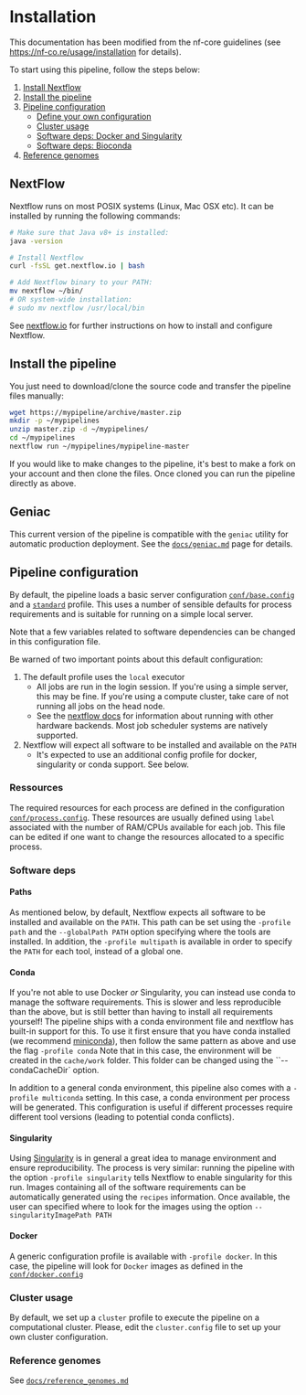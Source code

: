 # Installation

This documentation has been modified from the nf-core guidelines
(see https://nf-co.re/usage/installation for details).

To start using this pipeline, follow the steps below:

1. [Install Nextflow](#1-install-nextflow)
2. [Install the pipeline](#2-install-the-pipeline)
3. [Pipeline configuration](#3-pipeline-configuration)
    * [Define your own configuration](#31-define-our-own-configuration)
    * [Cluster usage](#32-cluster-usage)
    * [Software deps: Docker and Singularity](#33-software-deps-singularity)
    * [Software deps: Bioconda](#34-software-deps-conda)
4. [Reference genomes](#4-reference-genomes)

## NextFlow
Nextflow runs on most POSIX systems (Linux, Mac OSX etc). It can be installed by running the following commands:

```bash
# Make sure that Java v8+ is installed:
java -version

# Install Nextflow
curl -fsSL get.nextflow.io | bash

# Add Nextflow binary to your PATH:
mv nextflow ~/bin/
# OR system-wide installation:
# sudo mv nextflow /usr/local/bin
```

See [nextflow.io](https://www.nextflow.io/) for further instructions on how to install and configure Nextflow.

## Install the pipeline

You just need to download/clone the source code and transfer the pipeline files manually:

```bash
wget https://mypipeline/archive/master.zip
mkdir -p ~/mypipelines
unzip master.zip -d ~/mypipelines/
cd ~/mypipelines
nextflow run ~/mypipelines/mypipeline-master
```

If you would like to make changes to the pipeline, it's best to make a fork on your account and then clone the files. 
Once cloned you can run the pipeline directly as above.

## Geniac

This current version of the pipeline is compatible with the `geniac` utility for automatic production deployment.
See the [`docs/geniac.md`]('geniac.md') page for details.

## Pipeline configuration

By default, the pipeline loads a basic server configuration [`conf/base.config`](../conf/base.config) 
and a [`standard`](../conf/standard.config) profile.
This uses a number of sensible defaults for process requirements and is suitable for running
on a simple local server.

Note that a few variables related to software dependencies can be changed in this configuration file.

Be warned of two important points about this default configuration:

1. The default profile uses the `local` executor
    * All jobs are run in the login session. If you're using a simple server, this may be fine. 
	If you're using a compute cluster, take care of not running all jobs on the head node.
    * See the [nextflow docs](https://www.nextflow.io/docs/latest/executor.html) for information about running with other hardware backends.
	Most job scheduler systems are natively supported.
2. Nextflow will expect all software to be installed and available on the `PATH`
    * It's expected to use an additional config profile for docker, singularity or conda support. See below.

### Ressources

The required resources for each process are defined in the configuration [`conf/process.config`](../conf/process.config).
These resources are usually defined using `label` associated with the number of RAM/CPUs available for each job.
This file can be edited if one want to change the resources allocated to a specific process.

### Software deps

#### Paths

As mentioned below, by default, Nextflow expects all software to be installed and available on the `PATH`.
This path can be set using the `-profile path` and the `--globalPath PATH` option specifying where the tools are installed.
In addition, the `-profile multipath` is available in order to specify the `PATH` for each tool, instead of a global one.

#### Conda

If you're not able to use Docker _or_ Singularity, you can instead use conda to manage the software requirements.
This is slower and less reproducible than the above, but is still better than having to install all requirements yourself!
The pipeline ships with a conda environment file and nextflow has built-in support for this.
To use it first ensure that you have conda installed (we recommend [miniconda](https://conda.io/miniconda.html)), then follow the same pattern as above and use the flag `-profile conda`
Note that in this case, the environment will be created in the `cache/work` folder. This folder can be changed using the ``--condaCacheDir` option.

In addition to a general conda environment, this pipeline also comes with a `-profile multiconda` setting. In this case, a conda environment per process will be generated.
This configuration is useful if different processes require different tool versions (leading to potential conda conflicts).

#### Singularity

Using [Singularity](http://singularity.lbl.gov/) is in general a great idea to manage environment and ensure reproducibility.
The process is very similar: running the pipeline with the option `-profile singularity` tells Nextflow to enable singularity for this run.
Images containing all of the software requirements can be automatically generated using the `recipes` information.
Once available, the user can specified where to look for the images using the option `--singularityImagePath PATH`

#### Docker

A generic configuration profile is available with `-profile docker`. 
In this case, the pipeline will look for `Docker` images as defined in the [`conf/docker.config`](conf/docker.config)

### Cluster usage

By default, we set up a `cluster` profile to execute the pipeline on a computational cluster.
Please, edit the `cluster.config` file to set up your own cluster configuration.

### Reference genomes

See [`docs/reference_genomes.md`](reference_genomes.md)
